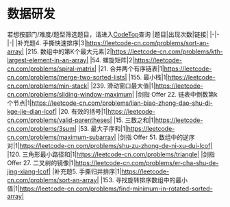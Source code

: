# 数据研发
若想按部门/难度/题型筛选题目，请进入[CodeTop](https://codetop.cc)查询
|题目|出现次数|链接|
|-|-|-|
|补充题4. 手撕快速排序|3|https://leetcode-cn.com/problems/sort-an-array|
|215. 数组中的第K个最大元素|2|https://leetcode-cn.com/problems/kth-largest-element-in-an-array|
|54. 螺旋矩阵|2|https://leetcode-cn.com/problems/spiral-matrix|
|21. 合并两个有序链表|1|https://leetcode-cn.com/problems/merge-two-sorted-lists|
|155. 最小栈|1|https://leetcode-cn.com/problems/min-stack|
|239. 滑动窗口最大值|1|https://leetcode-cn.com/problems/sliding-window-maximum|
|剑指 Offer 22. 链表中倒数第k个节点|1|https://leetcode-cn.com/problems/lian-biao-zhong-dao-shu-di-kge-jie-dian-lcof|
|20. 有效的括号|1|https://leetcode-cn.com/problems/valid-parentheses|
|15. 三数之和|1|https://leetcode-cn.com/problems/3sum|
|53. 最大子序和|1|https://leetcode-cn.com/problems/maximum-subarray|
|剑指 Offer 51. 数组中的逆序对|1|https://leetcode-cn.com/problems/shu-zu-zhong-de-ni-xu-dui-lcof|
|120. 三角形最小路径和|1|https://leetcode-cn.com/problems/triangle|
|剑指 Offer 27. 二叉树的镜像|1|https://leetcode-cn.com/problems/er-cha-shu-de-jing-xiang-lcof|
|补充题5. 手撕归并排序|1|https://leetcode-cn.com/problems/sort-an-array|
|153. 寻找旋转排序数组中的最小值|1|https://leetcode-cn.com/problems/find-minimum-in-rotated-sorted-array|
